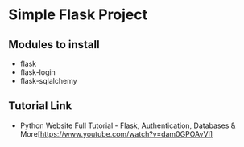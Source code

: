# Simple Flask Project

## Modules to install

- flask
- flask-login
- flask-sqlalchemy

## Tutorial Link

- Python Website Full Tutorial - Flask, Authentication, Databases & More[https://www.youtube.com/watch?v=dam0GPOAvVI]
